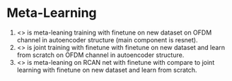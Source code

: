 # Meta-Learning
1. <<filename>> is meta-leaning training with finetune on new dataset on OFDM channel in autoencoder structure (main component is resnet).
2. <<filename>> is joint training with finetune with finetune on new dataset and learn from scratch on OFDM channel in autoencoder structure.
3. <<filename>> is meta-leaning on RCAN net with finetune with compare to joint learning with finetune on new dataset and learn from scratch.
